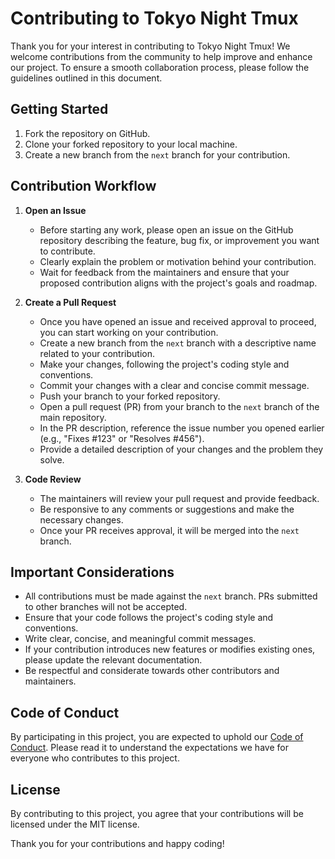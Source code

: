 # Contributing to Tokyo Night Tmux

Thank you for your interest in contributing to Tokyo Night Tmux! We welcome contributions from the community to help improve and enhance our project. To ensure a smooth collaboration process, please follow the guidelines outlined in this document.

## Getting Started

1. Fork the repository on GitHub.
2. Clone your forked repository to your local machine.
3. Create a new branch from the `next` branch for your contribution.

## Contribution Workflow

1. **Open an Issue**
   - Before starting any work, please open an issue on the GitHub repository describing the feature, bug fix, or improvement you want to contribute.
   - Clearly explain the problem or motivation behind your contribution.
   - Wait for feedback from the maintainers and ensure that your proposed contribution aligns with the project's goals and roadmap.

2. **Create a Pull Request**
   - Once you have opened an issue and received approval to proceed, you can start working on your contribution.
   - Create a new branch from the `next` branch with a descriptive name related to your contribution.
   - Make your changes, following the project's coding style and conventions.
   - Commit your changes with a clear and concise commit message.
   - Push your branch to your forked repository.
   - Open a pull request (PR) from your branch to the `next` branch of the main repository.
   - In the PR description, reference the issue number you opened earlier (e.g., "Fixes #123" or "Resolves #456").
   - Provide a detailed description of your changes and the problem they solve.

3. **Code Review**
   - The maintainers will review your pull request and provide feedback.
   - Be responsive to any comments or suggestions and make the necessary changes.
   - Once your PR receives approval, it will be merged into the `next` branch.

## Important Considerations

- All contributions must be made against the `next` branch. PRs submitted to other branches will not be accepted.
- Ensure that your code follows the project's coding style and conventions.
- Write clear, concise, and meaningful commit messages.
- If your contribution introduces new features or modifies existing ones, please update the relevant documentation.
- Be respectful and considerate towards other contributors and maintainers.

## Code of Conduct

By participating in this project, you are expected to uphold our [Code of Conduct](CODE_OF_CONDUCT.md). Please read it to understand the expectations we have for everyone who contributes to this project.

## License

By contributing to this project, you agree that your contributions will be licensed under the MIT license.

Thank you for your contributions and happy coding!
